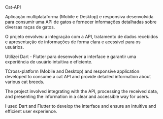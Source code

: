 Cat-API

Aplicação multiplataforma (Mobile e Desktop) e responsiva desenvolvida para consumir uma API de gatos e fornecer informações detalhadas sobre diversas raças de gatos.

O projeto envolveu a integração com a API, tratamento de dados recebidos e apresentação de informações de forma clara e acessível para os usuários.

Utilizei Dart - Flutter para desenvolver a interface e garantir uma experiência de usuário intuitiva e eficiente.


TCross-platform (Mobile and Desktop) and responsive application developed to consume a cat API and provide detailed information about various cat breeds.

The project involved integrating with the API, processing the received data, and presenting the information in a clear and accessible way for users.

I used Dart and Flutter to develop the interface and ensure an intuitive and efficient user experience.

